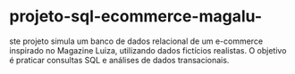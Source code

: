 # projeto-sql-ecommerce-magalu-
ste projeto simula um banco de dados relacional de um e-commerce inspirado no Magazine Luiza, utilizando dados fictícios realistas. O objetivo é praticar consultas SQL e análises de dados transacionais.
